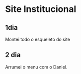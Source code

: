 # Site Institucional

## 1dia
Montei todo o esqueleto do site

## 2 dia
Arrumei o menu com o Daniel.
